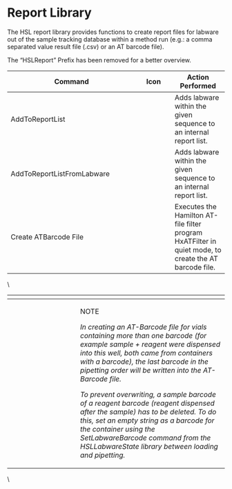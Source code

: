 # Report Library

The HSL report library provides functions to create report files for labware out of the sample tracking database within a method run (e.g.: a comma separated value result file (.csv) or an AT barcode file).

The “HSLReport” Prefix has been removed for a better overview.

<table><thead><tr><th width="282">Command</th><th width="66">Icon</th><th>Action Performed</th></tr></thead><tbody><tr><td>AddToReportList</td><td><img src="../../.gitbook/assets/image (693).png" alt="" data-size="original"></td><td>Adds labware within the given sequence to an internal report list.</td></tr><tr><td>AddToReportListFromLabware</td><td><img src="../../.gitbook/assets/image (694).png" alt="" data-size="original"></td><td>Adds labware within the given sequence to an internal report list.</td></tr><tr><td>Create ATBarcode File</td><td><img src="../../.gitbook/assets/image (695).png" alt="" data-size="original"></td><td>Executes the Hamilton AT-file filter program HxATFilter in quiet mode, to create the AT barcode file.</td></tr></tbody></table>

\


<table data-header-hidden><thead><tr><th width="145"></th><th></th></tr></thead><tbody><tr><td><img src="../../.gitbook/assets/image (10) (1) (1) (1) (1) (1) (1) (1) (1) (1).png" alt="" data-size="original"></td><td><p>NOTE</p><p><em>In creating an AT-Barcode file for vials containing more than one barcode (for example sample + reagent were dispensed into this well, both came from containers with a barcode), the last barcode in the pipetting order will be written into the AT-Barcode file.</em></p><p><em>To prevent overwriting, a sample barcode of a reagent barcode (reagent dispensed after the sample) has to be deleted. To do this, set an empty string as a barcode for the container using the SetLabwareBarcode command from the HSLLabwareState library between loading and pipetting.</em></p></td></tr></tbody></table>

\
